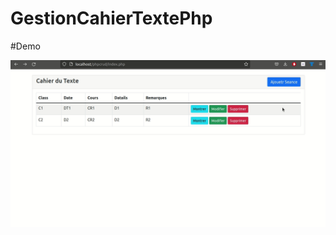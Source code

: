 # GestionCahierTextePhp

#Demo

![](https://github.com/elkourchi/GestionCahierTextePhp/blob/main/crudphp.gif)
